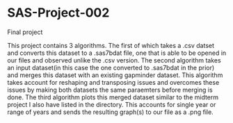 # SAS-Project-002
Final project

This project contains 3 algorithms. The first of which takes a .csv datset and converts this dataset to a .sas7bdat file, one that is able to be opened in our files and observed unlike the .csv version. The second algorithm takes an input dataset(in this case the one converted to .sas7bdat in the prior) and merges this dataset with an existing gapminder dataset. This algorithm takes account for reshaping and transposing issues and overcomes these issues by making both datasets the same paraemters before merging is done. The third algorithm plots this merged dataset similar to the midterm project I also have listed in the directory. This accounts for single year or range of years and sends the resulting graph(s) to our file as a .png file.
